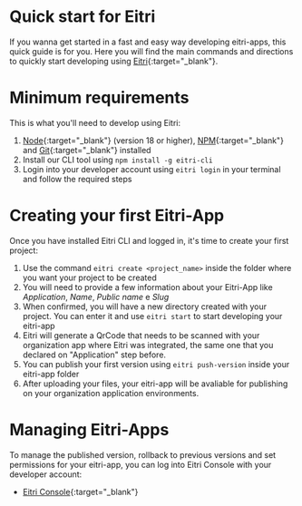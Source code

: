 # Quick start for Eitri

If you wanna get started in a fast and easy way developing eitri-apps, this quick guide is for you. Here you will find the main commands and directions to quickly start developing using [Eitri](https://www.eitri.tech/){:target="_blank"}.

# Minimum requirements

This is what you'll need to develop using Eitri:

1. [Node](https://nodejs.org/){:target="_blank"} (version 18 or higher), [NPM](https://www.npmjs.com/){:target="_blank"} and [Git](https://git-scm.com/){:target="_blank"} installed
2. Install our CLI tool using `npm install -g eitri-cli`
3. Login into your developer account using `eitri login` in your terminal and follow the required steps


# Creating your first Eitri-App

Once you have installed Eitri CLI and logged in, it's time to create your first project:

1. Use the command `eitri create <project_name>` inside the folder where you want your project to be created
2. You will need to provide a few information about your Eitri-App like *Application*, *Name*, *Public name* e *Slug*
3. When confirmed, you will have a new directory created with your project. You can enter it and use `eitri start` to start developing your eitri-app
4. Eitri will generate a QrCode that needs to be scanned with your organization app where Eitri was integrated, the same one that you declared on "Application" step before.
5. You can publish your first version using `eitri push-version` inside your eitri-app folder
6. After uploading your files, your eitri-app will be avaliable for publishing on your organization application environments.

# Managing Eitri-Apps
To manage the published version, rollback to previous versions and set permissions for your eitri-app, you can log into Eitri Console with your developer account:

- [Eitri Console](https://console.eitri.tech/){:target="_blank"}